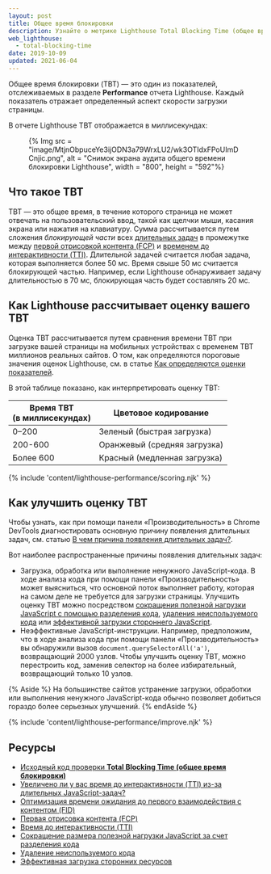 ```yaml
---
layout: post
title: Общее время блокировки
description: Узнайте о метрике Lighthouse Total Blocking Time (общее время блокировки), а также о том, как ее измерять и оптимизировать.
web_lighthouse:
  - total-blocking-time
date: 2019-10-09
updated: 2021-06-04
---
```


Общее время блокировки (TBT) — это один из показателей, отслеживаемых в разделе **Performance** отчета Lighthouse. Каждый показатель отражает определенный аспект скорости загрузки страницы.

В отчете Lighthouse TBT отображается в миллисекундах:

<figure>{% Img src = "image/MtjnObpuceYe3ijODN3a79WrxLU2/wk3OTIdxFPoUImDCnjic.png", alt = "Снимок экрана аудита общего времени блокировки Lighthouse", width = "800", height = "592"%}</figure>

## Что такое TBT

TBT — это общее время, в течение которого страница не может отвечать на пользовательский ввод, такой как щелчки мыши, касания экрана или нажатия на клавиатуру. Сумма рассчитывается путем сложения *блокирующей части* всех [длительных задач](/long-tasks-devtools) в промежутке между [первой отрисовкой контента (FCP)](/fcp/) и [временем до интерактивности (TTI)](/tti/). Длительной задачей считается любая задача, которая выполняется более 50 мс. Время свыше 50 мс считается блокирующей частью. Например, если Lighthouse обнаруживает задачу длительностью в 70 мс, блокирующая часть будет составлять 20 мс.

## Как Lighthouse рассчитывает оценку вашего TBT

Оценка TBT рассчитывается путем сравнения времени TBT при загрузке вашей страницы на мобильных устройствах с временем TBT миллионов реальных сайтов. О том, как определяются пороговые значения оценок Lighthouse, см. в статье [Как определяются оценки показателей](/performance-scoring/#metric-scores).

В этой таблице показано, как интерпретировать оценку TBT:

<div class="table-wrapper scrollbar">
  <table>
    <thead>
      <tr>
        <th>Время TBT<br> (в миллисекундах)</th>
        <th>Цветовое кодирование</th>
      </tr>
    </thead>
    <tbody>
      <tr>
        <td>0–200</td>
        <td>Зеленый (быстрая загрузка)</td>
      </tr>
      <tr>
        <td>200-600</td>
        <td>Оранжевый (средняя загрузка)</td>
      </tr>
      <tr>
        <td>Более 600</td>
        <td>Красный (медленная загрузка)</td>
      </tr>
    </tbody>
  </table>
</div>

{% include 'content/lighthouse-performance/scoring.njk' %}

## Как улучшить оценку TBT

Чтобы узнать, как при помощи панели «Производительность» в Chrome DevTools диагностировать основную причину появления длительных задач, см. статью [В чем причина появления длительных задач?](/long-tasks-devtools/#what-is-causing-my-long-tasks).

Вот наиболее распространенные причины появления длительных задач:

- Загрузка, обработка или выполнение ненужного JavaScript-кода. В ходе анализа кода при помощи панели «Производительность» может выясниться, что основной поток выполняет работу, которая на самом деле не требуется для загрузки страницы. Улучшить оценку TBT можно посредством [сокращения полезной нагрузки JavaScript с помощью разделения кода](/reduce-javascript-payloads-with-code-splitting/), [удаления неиспользуемого кода](/remove-unused-code/) или [эффективной загрузки стороннего JavaScript](/efficiently-load-third-party-javascript/).
- Неэффективные JavaScript-инструкции. Например, предположим, что в ходе анализа кода при помощи панели «Производительность» вы обнаружили вызов `document.querySelectorAll('a')`, возвращающий 2000 узлов. Чтобы улучшить оценку TBT, можно перестроить код, заменив селектор на более избирательный, возвращающий только 10 узлов.

{% Aside %} На большинстве сайтов устранение загрузки, обработки или выполнения ненужного JavaScript-кода обычно позволяет добиться гораздо более серьезных улучшений. {% endAside %}

{% include 'content/lighthouse-performance/improve.njk' %}

## Ресурсы

- [Исходный код проверки **Total Blocking Time (общее время блокировки)**](https://github.com/GoogleChrome/lighthouse/blob/master/lighthouse-core/audits/metrics/total-blocking-time.js)
- [Увеличено ли у вас время до интерактивности (TTI) из-за длительных JavaScript-задач?](/long-tasks-devtools)
- [Оптимизация времени ожидания до первого взаимодействия с контентом (FID)](/optimize-fid)
- [Первая отрисовка контента (FCP)](/fcp/)
- [Время до интерактивности (TTI)](/tti/)
- [Сокращение размера полезной нагрузки JavaScript за счет разделения кода](/reduce-javascript-payloads-with-code-splitting/)
- [Удаление неиспользуемого кода](/remove-unused-code/)
- [Эффективная загрузка сторонних ресурсов](/efficiently-load-third-party-javascript/)
